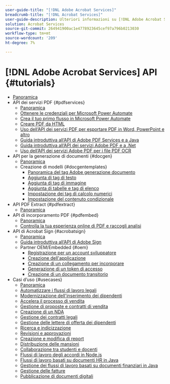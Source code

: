 ```yaml
---
user-guide-title: "[!DNL Adobe Acrobat Services]"
breadcrumb-title: "[!DNL Acrobat Services]"
user-guide-description: Ulteriori informazioni su [!DNL Adobe Acrobat Services]
solution: Acrobat Services
source-git-commit: 264941900ac1e4778923645cef97a796b0213030
workflow-type: tm+mt
source-wordcount: '209'
ht-degree: 7%

---
```



# [!DNL Adobe Acrobat Services] API {#tutorials}

+ [Panoramica](overview.md)
+ API dei servizi PDF {#pdfservices}
   + [Panoramica](pdfservices/overview-pdfservices.md)
   + [Ottenere le credenziali per Microsoft Power Automate](pdfservices/getting-credentials-power-automate.md)
   + [Crea il tuo primo flusso in Microsoft Power Automate](pdfservices/create-workflow-power-automate.md)
   + [Creare PDF da HTML](pdfservices/createpdffromhtml.md)
   + [Uso dell’API dei servizi PDF per esportare PDF in Word, PowerPoint e altro](pdfservices/exportpdf.md)
   + [Guida introduttiva all’API di Adobe PDF Services e a Java](pdfservices/gettingstartedjava.md)
   + [Guida introduttiva all’API dei servizi Adobe PDF e a .Net](pdfservices/gettingstartednet.md)
   + [Uso dell’API dei servizi Adobe PDF per i file PDF OCR](pdfservices/ocr.md)
+ API per la generazione di documenti {#docgen}
   + [Panoramica](docgen/overview-docgen.md)
   + Creazione di modelli {#docgentemplates}
      + [Panoramica del tag Adobe generazione documento](docgen/taggeroverview.md)
      + [Aggiunta di tag di testo](docgen/taggeraddtexttags.md)
      + [Aggiunta di tag di immagine](docgen/taggeraddimagetags.md)
      + [Aggiunta di tabelle e tag di elenco](docgen/taggertables.md)
      + [Impostazione dei tag di calcolo numerici](docgen/taggercalculations.md)
      + [Impostazione del contenuto condizionale](docgen/taggerconditional.md)
+ API PDF Extract {#pdfextract}
   + [Panoramica](pdfextract/overview-extract.md)
+ API di incorporamento PDF {#pdfembed}
   + [Panoramica](pdfembed/overview-embed.md)
   + [Controlla la tua esperienza online di PDF e raccogli analisi](pdfembed/controlpdfexperience.md)
+ API di Acrobat Sign {#acrobatsign}
   + [Panoramica](acrobatsign/overview-sign.md)
   + [Guida introduttiva all’API di Adobe Sign](acrobatsign/signapi.md)
   + Partner OEM/Embedded {#oem}
      + [Registrazione per un account sviluppatore](acrobatsign/sign-up-developer-account.md)
      + [Creazione dell&#39;applicazione](acrobatsign/creating-your-application.md)
      + [Creazione di un collegamento per incorporare](acrobatsign/creating-an-embed-link.md)
      + [Generazione di un token di accesso](acrobatsign/generating-an-access-token.md)
      + [Creazione di un documento transitorio](acrobatsign/creating-a-transient-document.md)
+ Casi d’uso {#usecases}
   + [Panoramica](usecases/overview-usecases.md)
   + [Automatizzare i flussi di lavoro legali](usecases/automatelegalworkflows.md)
   + [Modernizzazione dell&#39;inserimento dei dipendenti](usecases/employeeonboarding.md)
   + [Accelera il processo di vendita](usecases/acceleratesales.md)
   + [Gestione di proposte e contratti di vendita](usecases/sales.md)
   + [Creazione di un NDA](usecases/nda.md)
   + [Gestione dei contratti legali](usecases/legal.md)
   + [Gestione delle lettere di offerta dei dipendenti](usecases/offer.md)
   + [Ricerca e indicizzazione](usecases/searching.md)
   + [Revisioni e approvazioni](usecases/reviews.md)
   + [Creazione e modifica di report](usecases/reportcreation.md)
   + [Distribuzione delle mansioni](usecases/jobposting.md)
   + [Collaborazione tra studenti e docenti](usecases/educationcollab.md)
   + [Flussi di lavoro degli accordi in Node.js](usecases/AgreementWorkflowsNodejs.md)
   + [Flussi di lavoro basati su documenti HR in Java](usecases/HRAgreementWorkflowsJava.md)
   + [Gestione dei flussi di lavoro basati su documenti finanziari in Java](usecases/FinanceWorkflowsJava.md)
   + [Gestione delle fatture](usecases/invoices.md)
   + [Pubblicazione di documenti digitali](usecases/ddppdfembedapi.md)

